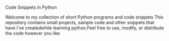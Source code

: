 Code Snippets in Python

Welcome to my collection of short Python programs and code snippets
This repository contains small projects, sample code and other snippets that have i've createdwhile learning 
python.Feel free to use, modify, or distribute the code however you like
